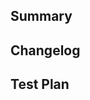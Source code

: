 <!-- Thanks for submitting a pull request! We appreciate you spending the time to work on these changes. Please provide enough information so that others can review your pull request. The three fields below are mandatory. -->

## Summary

<!-- Explain the **motivation** for making this change. What existing problem does the pull request solve? -->

## Changelog

<!-- Help reviewers and the release process by writing your own changelog entry.

Pick one each for the category and type tags:

[ANDROID|GENERAL|IOS|INTERNAL] [BREAKING|ADDED|CHANGED|DEPRECATED|REMOVED|FIXED|SECURITY] - Message

For more details, see:
https://reactnative.dev/contributing/changelogs-in-pull-requests
-->

## Test Plan

<!-- Demonstrate the code is solid. Example: The exact commands you ran and their output, screenshots / videos if the pull request changes the user interface. -->